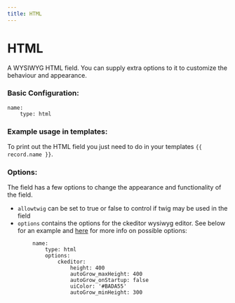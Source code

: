 ```yaml
---
title: HTML
---
```

HTML
=========

A WYSIWYG HTML field. You can supply extra options to it to customize the
behaviour and appearance.

### Basic Configuration:

```
name:
    type: html
```

### Example usage in templates:

To print out the HTML field you just need to do in your templates
`{{ record.name }}`.

### Options:

The field has a few options to change the appearance and functionality of the
field.

* `allowtwig` can be set to true or false to control if twig may be used in the
  field
* `options` contains the options for the ckeditor wysiwyg editor. See below for
  an example and [here](http://docs.ckeditor.com/#!/api/CKEDITOR.config) for
  more info on possible options:

```
        name:
            type: html
            options:
                ckeditor:
                    height: 400
                    autoGrow_maxHeight: 400
                    autoGrow_onStartup: false
                    uiColor: '#BADA55'
                    autoGrow_minHeight: 300
```